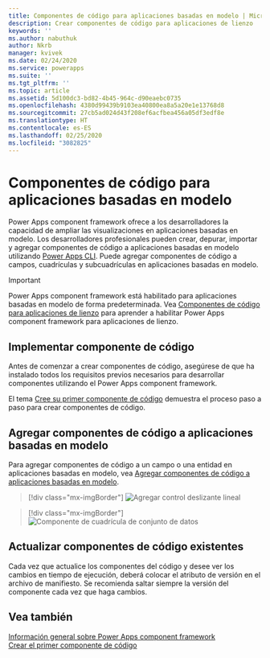 ```yaml
---
title: Componentes de código para aplicaciones basadas en modelo | Microsoft Docs
description: Crear componentes de código para aplicaciones de lienzo
keywords: ''
ms.author: nabuthuk
author: Nkrb
manager: kvivek
ms.date: 02/24/2020
ms.service: powerapps
ms.suite: ''
ms.tgt_pltfrm: ''
ms.topic: article
ms.assetid: 5d100dc3-bd82-4b45-964c-d90eaebc0735
ms.openlocfilehash: 4380d99439b9103ea40800ea8a5a20e1e13768d8
ms.sourcegitcommit: 27cb5ad024d43f208ef6acfbea456a05df3edf8e
ms.translationtype: HT
ms.contentlocale: es-ES
ms.lasthandoff: 02/25/2020
ms.locfileid: "3082825"
---
```

# <a name="code-components-for-model-driven-apps"></a>Componentes de código para aplicaciones basadas en modelo

Power Apps component framework ofrece a los desarrolladores la capacidad de ampliar las visualizaciones en aplicaciones basadas en modelo. Los desarrolladores profesionales pueden crear, depurar, importar y agregar componentes de código a aplicaciones basadas en modelo utilizando [Power Apps CLI](get-powerapps-cli.md). Puede agregar componentes de código a campos, cuadrículas y subcuadrículas en aplicaciones basadas en modelo. 

> [!IMPORTANT]
> Power Apps component framework está habilitado para aplicaciones basadas en modelo de forma predeterminada. Vea [Componentes de código para aplicaciones de lienzo](component-framework-for-canvas-apps.md) para aprender a habilitar Power Apps component framework para aplicaciones de lienzo.

## <a name="implementing-code-components"></a>Implementar componente de código

Antes de comenzar a crear componentes de código, asegúrese de que ha instalado todos los requisitos previos necesarios para desarrollar componentes utilizando el Power Apps component framework. 

El tema [Cree su primer componente de código](implementing-controls-using-typescript.md) demuestra el proceso paso a paso para crear componentes de código.

## <a name="add-code-components-to-model-driven-apps"></a>Agregar componentes de código a aplicaciones basadas en modelo

Para agregar componentes de código a un campo o una entidad en aplicaciones basadas en modelo, vea [Agregar componentes de código a aplicaciones basadas en modelo](add-custom-controls-to-a-field-or-entity.md).

> [!div class="mx-imgBorder"] 
> ![Agregar control deslizante lineal](../../maker/model-driven-apps/media/add-slider.PNG "Agregar control deslizante lineal")

> [!div class="mx-imgBorder"]
> ![Componente de cuadrícula de conjunto de datos](media/add-dataset-component.png "Componente de cuadrícula de conjunto de datos")

## <a name="update-existing-code-components"></a>Actualizar componentes de código existentes

Cada vez que actualice los componentes del código y desee ver los cambios en tiempo de ejecución, deberá colocar el atributo de versión en el archivo de manifiesto. Se recomienda saltar siempre la versión del componente cada vez que haga cambios.

## <a name="see-also"></a>Vea también

[Información general sobre Power Apps component framework](overview.md)<br/>
[Crear el primer componente de código](implementing-controls-using-typescript.md)
